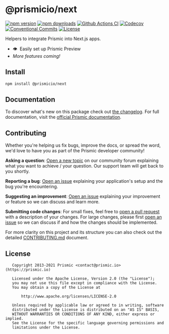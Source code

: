 # @prismicio/next

[![npm version][npm-version-src]][npm-version-href]
[![npm downloads][npm-downloads-src]][npm-downloads-href]
[![Github Actions CI][github-actions-ci-src]][github-actions-ci-href]
[![Codecov][codecov-src]][codecov-href]
[![Conventional Commits][conventional-commits-src]][conventional-commits-href]
[![License][license-src]][license-href]

Helpers to integrate Prismic into Next.js apps.

- 👁️ &nbsp;Easily set up Prismic Preview
- _More features coming!_

## Install

```bash
npm install @prismicio/next
```

## Documentation

To discover what's new on this package check out [the changelog][changelog]. For full documentation, visit the [official Prismic documentation][prismic-docs].

## Contributing

Whether you're helping us fix bugs, improve the docs, or spread the word, we'd love to have you as part of the Prismic developer community!

**Asking a question**: [Open a new topic][forum-question] on our community forum explaining what you want to achieve / your question. Our support team will get back to you shortly.

**Reporting a bug**: [Open an issue][repo-bug-report] explaining your application's setup and the bug you're encountering.

**Suggesting an improvement**: [Open an issue][repo-feature-request] explaining your improvement or feature so we can discuss and learn more.

**Submitting code changes**: For small fixes, feel free to [open a pull request][repo-pull-requests] with a description of your changes. For large changes, please first [open an issue][repo-feature-request] so we can discuss if and how the changes should be implemented.

For more clarity on this project and its structure you can also check out the detailed [CONTRIBUTING.md][contributing] document.

## License

```
   Copyright 2013-2021 Prismic <contact@prismic.io> (https://prismic.io)

   Licensed under the Apache License, Version 2.0 (the "License");
   you may not use this file except in compliance with the License.
   You may obtain a copy of the License at

       http://www.apache.org/licenses/LICENSE-2.0

   Unless required by applicable law or agreed to in writing, software
   distributed under the License is distributed on an "AS IS" BASIS,
   WITHOUT WARRANTIES OR CONDITIONS OF ANY KIND, either express or implied.
   See the License for the specific language governing permissions and
   limitations under the License.
```

<!-- Links -->

[prismic]: https://prismic.io

<!-- TODO: Replace link with a more useful one if available -->

[prismic-docs]: https://prismic.io/docs/technologies/nextjs
[changelog]: ./CHANGELOG.md
[contributing]: ./CONTRIBUTING.md

<!-- TODO: Replace link with a more useful one if available -->

[forum-question]: https://community.prismic.io
[repo-bug-report]: https://github.com/prismicio/prismic-next/issues/new?assignees=&labels=bug&template=bug_report.md&title=
[repo-feature-request]: https://github.com/prismicio/prismic-next/issues/new?assignees=&labels=enhancement&template=feature_request.md&title=
[repo-pull-requests]: https://github.com/prismicio/prismic-next/pulls

<!-- Badges -->

[npm-version-src]: https://img.shields.io/npm/v/@prismicio/next/latest.svg
[npm-version-href]: https://npmjs.com/package/@prismicio/next
[npm-downloads-src]: https://img.shields.io/npm/dm/@prismicio/next.svg
[npm-downloads-href]: https://npmjs.com/package/@prismicio/next
[github-actions-ci-src]: https://github.com/prismicio/prismic-next/workflows/ci/badge.svg
[github-actions-ci-href]: https://github.com/prismicio/prismic-next/actions?query=workflow%3Aci
[codecov-src]: https://img.shields.io/codecov/c/github/prismicio/prismic-next.svg
[codecov-href]: https://codecov.io/gh/prismicio/prismic-next
[conventional-commits-src]: https://img.shields.io/badge/Conventional%20Commits-1.0.0-yellow.svg
[conventional-commits-href]: https://conventionalcommits.org
[license-src]: https://img.shields.io/npm/l/@prismicio/next.svg
[license-href]: https://npmjs.com/package/@prismicio/next
